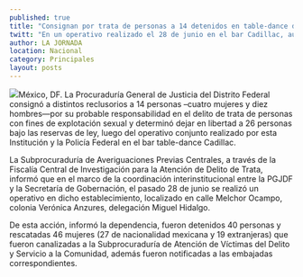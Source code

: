 ```yaml
---
published: true
title: "Consignan por trata de personas a 14 detenidos en table-dance del DF"
twitt: "En un operativo realizado el 28 de junio en el bar Cadillac, autoridades rescataron a 46 mujeres sometidas a explotación sexual"
author: LA JORNADA
location: Nacional
category: Principales
layout: posts
---
```


![](http://i.imgur.com/lAZU8UNm.jpg)México, DF. La Procuraduría General de Justicia del Distrito Federal consignó a distintos reclusorios a 14 personas –cuatro mujeres y diez hombres—por su probable responsabilidad en el delito de trata de personas con fines de explotación sexual y determinó dejar en libertad a 26 personas bajo las reservas de ley, luego del operativo conjunto realizado por esta Institución y la Policía Federal en el bar table-dance Cadillac.

La Subprocuraduría de Averiguaciones Previas Centrales, a través de la Fiscalía Central de Investigación para la Atención de Delito de Trata, informó que en el marco de la coordinación interinstitucional entre la PGJDF y la Secretaría de Gobernación, el pasado 28 de junio se realizó un operativo en dicho establecimiento, localizado en calle Melchor Ocampo, colonia Verónica Anzures, delegación Miguel Hidalgo.

De esta acción, informó la dependencia, fueron detenidos 40 personas y rescatadas 46 mujeres (27 de nacionalidad mexicana y 19 extranjeras) que fueron canalizadas a la Subprocuraduría de Atención de Víctimas del Delito y Servicio a la Comunidad, además fueron notificadas a las embajadas correspondientes.

